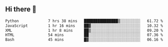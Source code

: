 ## Hi there 👋

<!--
**alihaqberdi/alihaqberdi** is a ✨ _special_ ✨ repository because its `README.md` (this file) appears on your GitHub profile.

Here are some ideas to get you started:

- 🔭 I’m currently working on ...
- 🌱 I’m currently learning ...
- 👯 I’m looking to collaborate on ...
- 🤔 I’m looking for help with ...
- 💬 Ask me about ...
- 📫 How to reach me: ...
- 😄 Pronouns: ...
- ⚡ Fun fact: ...
-->

<!--START_SECTION:waka-->

```txt
Python             7 hrs 38 mins   ███████████████▒░░░░░░░░░   61.72 %
JavaScript         1 hr 16 mins    ██▓░░░░░░░░░░░░░░░░░░░░░░   10.32 %
XML                1 hr 8 mins     ██▒░░░░░░░░░░░░░░░░░░░░░░   09.20 %
HTML               54 mins         ██░░░░░░░░░░░░░░░░░░░░░░░   07.36 %
Bash               45 mins         █▓░░░░░░░░░░░░░░░░░░░░░░░   06.16 %
```

<!--END_SECTION:waka-->
